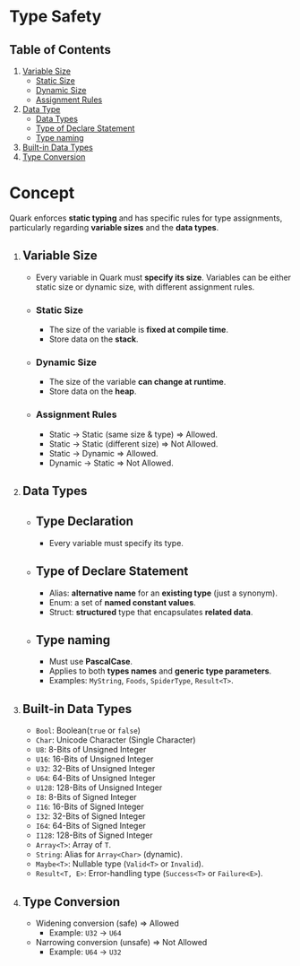 # Type Safety

## Table of Contents
1. [Variable Size](#variable-size)
    - [Static Size](#static-size)
    - [Dynamic Size](#dynamic-size)
    - [Assignment Rules](#assignment-rules)
2. [Data Type](#data-type)
    - [Data Types](#data-types)
    - [Type of Declare Statement](#type-of-declare-statement)
    - [Type naming](#type-naming)
3. [Built-in Data Types](#built-in-data-types)
4. [Type Conversion](#type-conversion)

# Concept
Quark enforces **static typing** and has specific rules for type assignments, particularly regarding **variable sizes** and the **data types**.
1. ## Variable Size
    - Every variable in Quark must **specify its size**. Variables can be either static size or dynamic size, with different assignment rules.
    - ### Static Size
       - The size of the variable is **fixed at compile time**.
       - Store data on the **stack**.
    - ### Dynamic Size
       - The size of the variable **can change at runtime**.
       - Store data on the **heap**.
    - ### Assignment Rules
        - Static → Static (same size & type) => Allowed.
        - Static → Static (different size) => Not Allowed.
        - Static → Dynamic => Allowed.
        - Dynamic → Static => Not Allowed.
2. ## Data Types
    - ## Type Declaration
       - Every variable must specify its type.
    - ## Type of Declare Statement 
       - Alias: **alternative name** for an **existing type** (just a synonym).
       - Enum: a set of **named constant values**.
       - Struct: **structured** type that encapsulates **related data**.
    - ## Type naming
       - Must use **PascalCase**.
       - Applies to both **types names** and **generic type parameters**.
       - Examples: `MyString`, `Foods`, `SpiderType`, `Result<T>`.
3. ## Built-in Data Types
    - `Bool`: Boolean(`true` or `false`)
    - `Char`: Unicode Character (Single Character)
    - `U8`: 8-Bits of Unsigned Integer
    - `U16`: 16-Bits of Unsigned Integer
    - `U32`: 32-Bits of Unsigned Integer
    - `U64`: 64-Bits of Unsigned Integer
    - `U128`: 128-Bits of Unsigned Integer
    - `I8`: 8-Bits of Signed Integer
    - `I16`: 16-Bits of Signed Integer
    - `I32`: 32-Bits of Signed Integer
    - `I64`: 64-Bits of Signed Integer
    - `I128`: 128-Bits of Signed Integer
    - `Array<T>`: Array of `T`.
    - `String`: Alias for `Array<Char>` (dynamic).
    - `Maybe<T>`: Nullable type (`Valid<T>` or `Invalid`).
    - `Result<T, E>`: Error-handling type (`Success<T>` or `Failure<E>`).
4. ## Type Conversion
    - Widening conversion (safe) => Allowed
       - Example: `U32` → `U64`
    - Narrowing conversion (unsafe) => Not Allowed
       - Example: `U64` → `U32`